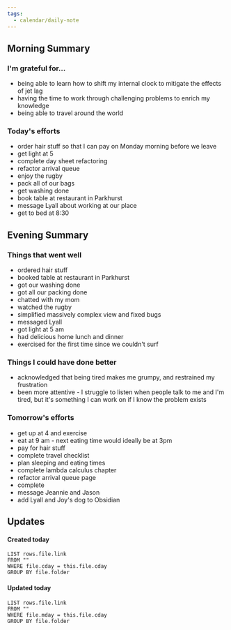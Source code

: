 ```yaml
---
tags:
  - calendar/daily-note
---
```


## Morning Summary

### I'm grateful for...

- being able to learn how to shift my internal clock to mitigate the effects of jet lag
- having the time to work through challenging problems to enrich my knowledge
- being able to travel around the world

### Today's efforts

- order hair stuff so that I can pay on Monday morning before we leave
- get light at 5
- complete day sheet refactoring
- refactor arrival queue
- enjoy the rugby 
- pack all of our bags
- get washing done
- book table at restaurant in Parkhurst
- message Lyall about working at our place
- get to bed at 8:30

## Evening Summary

### Things that went well

- ordered hair stuff
- booked table at restaurant in Parkhurst
- got our washing done
- got all our packing done
- chatted with my mom
- watched the rugby
- simplified massively complex view and fixed bugs
- messaged Lyall
- got light at 5 am
- had delicious home lunch and dinner
- exercised for the first time since we couldn't surf
### Things I could have done better

- acknowledged that being tired makes me grumpy, and restrained my frustration
- been more attentive - I struggle to listen when people talk to me and I'm tired, but it's something I can work on if I know the problem exists

### Tomorrow's efforts

- get up at 4 and exercise
- eat at 9 am - next eating time would ideally be at 3pm
- pay for hair stuff
- complete travel checklist
- plan sleeping and eating times
- complete lambda calculus chapter
- refactor arrival queue page
- complete
- message Jeannie and Jason
- add Lyall and Joy's dog to Obsidian

## Updates

#### Created today

```dataview
LIST rows.file.link
FROM ""
WHERE file.cday = this.file.cday
GROUP BY file.folder
```

#### Updated today

```dataview
LIST rows.file.link
FROM ""
WHERE file.mday = this.file.cday
GROUP BY file.folder
```
